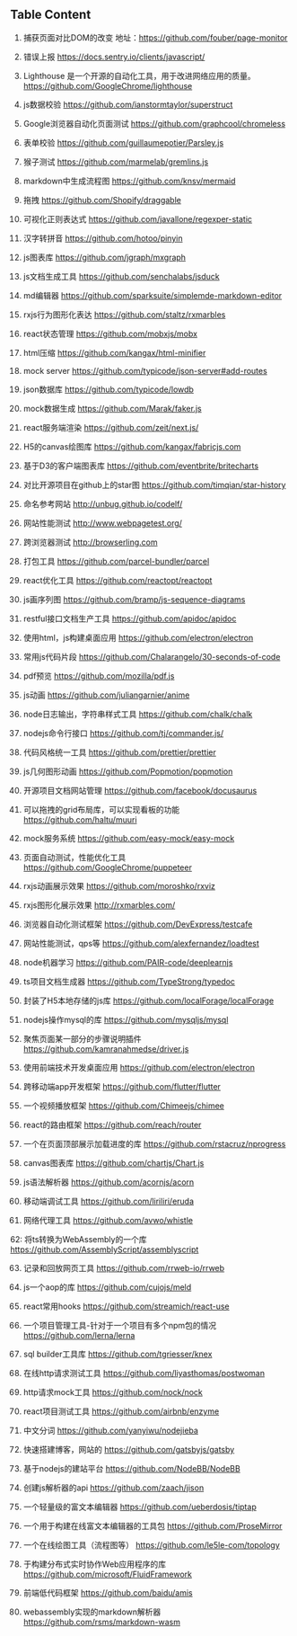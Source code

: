 ## Table Content
1. 捕获页面对比DOM的改变
地址：https://github.com/fouber/page-monitor

2. 错误上报
https://docs.sentry.io/clients/javascript/


3. Lighthouse 是一个开源的自动化工具，用于改进网络应用的质量。
https://github.com/GoogleChrome/lighthouse

4. js数据校验
https://github.com/ianstormtaylor/superstruct

5. Google浏览器自动化页面测试
https://github.com/graphcool/chromeless

6. 表单校验
https://github.com/guillaumepotier/Parsley.js

7. 猴子测试
https://github.com/marmelab/gremlins.js

8. markdown中生成流程图
https://github.com/knsv/mermaid

9. 拖拽
https://github.com/Shopify/draggable

10. 可视化正则表达式
https://github.com/javallone/regexper-static

11. 汉字转拼音
https://github.com/hotoo/pinyin

12. js图表库
https://github.com/jgraph/mxgraph

13. js文档生成工具
https://github.com/senchalabs/jsduck


14. md编辑器
https://github.com/sparksuite/simplemde-markdown-editor

15. rxjs行为图形化表达
https://github.com/staltz/rxmarbles

16.  react状态管理
https://github.com/mobxjs/mobx

17. html压缩
https://github.com/kangax/html-minifier

18. mock server
https://github.com/typicode/json-server#add-routes

19. json数据库
https://github.com/typicode/lowdb

20. mock数据生成
https://github.com/Marak/faker.js

21. react服务端渲染
https://github.com/zeit/next.js/

22. H5的canvas绘图库
https://github.com/kangax/fabricjs.com

23. 基于D3的客户端图表库
https://github.com/eventbrite/britecharts

24. 对比开源项目在github上的star图
https://github.com/timqian/star-history

25. 命名参考网站
http://unbug.github.io/codelf/

26. 网站性能测试
http://www.webpagetest.org/

27. 跨浏览器测试
http://browserling.com

28. 打包工具
https://github.com/parcel-bundler/parcel

29. react优化工具
https://github.com/reactopt/reactopt

30. js画序列图
https://github.com/bramp/js-sequence-diagrams

31. restful接口文档生产工具
https://github.com/apidoc/apidoc

32. 使用html，js构建桌面应用
https://github.com/electron/electron

33. 常用js代码片段
https://github.com/Chalarangelo/30-seconds-of-code

34. pdf预览
https://github.com/mozilla/pdf.js

35. js动画
https://github.com/juliangarnier/anime

36. node日志输出，字符串样式工具
https://github.com/chalk/chalk

37. nodejs命令行接口
https://github.com/tj/commander.js/

38. 代码风格统一工具
https://github.com/prettier/prettier

39. js几何图形动画
https://github.com/Popmotion/popmotion

40. 开源项目文档网站管理
https://github.com/facebook/docusaurus

41. 可以拖拽的grid布局库，可以实现看板的功能
https://github.com/haltu/muuri

42. mock服务系统
https://github.com/easy-mock/easy-mock

43. 页面自动测试，性能优化工具
https://github.com/GoogleChrome/puppeteer

44. rxjs动画展示效果
https://github.com/moroshko/rxviz

45. rxjs图形化展示效果
http://rxmarbles.com/

46. 浏览器自动化测试框架
https://github.com/DevExpress/testcafe

47. 网站性能测试，qps等
https://github.com/alexfernandez/loadtest

48. node机器学习
https://github.com/PAIR-code/deeplearnjs

49. ts项目文档生成器
https://github.com/TypeStrong/typedoc

50. 封装了H5本地存储的js库
https://github.com/localForage/localForage

51. nodejs操作mysql的库
https://github.com/mysqljs/mysql

52. 聚焦页面某一部分的步骤说明插件
https://github.com/kamranahmedse/driver.js

53. 使用前端技术开发桌面应用
https://github.com/electron/electron

54. 跨移动端app开发框架
https://github.com/flutter/flutter

55. 一个视频播放框架
https://github.com/Chimeejs/chimee

56. react的路由框架
https://github.com/reach/router

57. 一个在页面顶部展示加载进度的库
https://github.com/rstacruz/nprogress

58. canvas图表库
https://github.com/chartjs/Chart.js

59. js语法解析器
https://github.com/acornjs/acorn
60. 移动端调试工具
https://github.com/liriliri/eruda

61. 网络代理工具
https://github.com/avwo/whistle

62: 将ts转换为WebAssembly的一个库
https://github.com/AssemblyScript/assemblyscript


63. 记录和回放网页工具
https://github.com/rrweb-io/rrweb

64. js一个aop的库
https://github.com/cujojs/meld

65. react常用hooks
https://github.com/streamich/react-use

66. 一个项目管理工具-针对于一个项目有多个npm包的情况
https://github.com/lerna/lerna

67. sql builder工具库
https://github.com/tgriesser/knex

68. 在线http请求测试工具
https://github.com/liyasthomas/postwoman

69. http请求mock工具
https://github.com/nock/nock

70. react项目测试工具
https://github.com/airbnb/enzyme

71. 中文分词
https://github.com/yanyiwu/nodejieba

72. 快速搭建博客，网站的
https://github.com/gatsbyjs/gatsby

73. 基于nodejs的建站平台
https://github.com/NodeBB/NodeBB

74. 创建js解析器的api
https://github.com/zaach/jison

75. 一个轻量级的富文本编辑器
https://github.com/ueberdosis/tiptap

76. 一个用于构建在线富文本编辑器的工具包
https://github.com/ProseMirror

77. 一个在线绘图工具（流程图等）
https://github.com/le5le-com/topology

78. 于构建分布式实时协作Web应用程序的库
https://github.com/microsoft/FluidFramework

79. 前端低代码框架
https://github.com/baidu/amis

80. webassembly实现的markdown解析器
https://github.com/rsms/markdown-wasm
